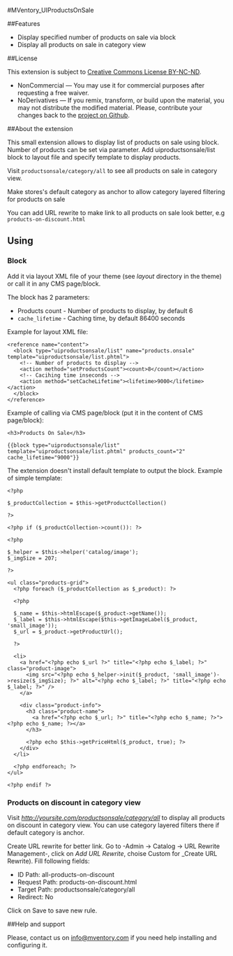 #MVentory_UIProductsOnSale

##Features

* Display specified number of products on sale via block
* Display all products on sale in category view

##License

This extension is subject to
[Creative Commons License BY-NC-ND](http://creativecommons.org/licenses/by-nc-nd/4.0/).
* NonCommercial — You may use it for commercial purposes after requesting a free
waiver.
* NoDerivatives — If you remix, transform, or build upon the material, you may
not distribute the modified material. Please, contribute your changes back
to the [project on Github](https://github.com/mVentory/MVentory_UI).

##About the extension

This small extension allows to display list of products on sale using block.
Number of products can be set via parameter. Add uiproductsonsale/list block
to layout file and specify template to display products.

Visit `productsonsale/category/all` to see all products on sale in category
view.

Make stores's default category as anchor to allow category layered filtering
for products on sale

You can add URL rewrite to make link to all products on sale look better,
e.g `products-on-discount.html`

## Using

### Block

Add it via layout XML file of your theme (see _layout_ directory in the theme)
or call it in any CMS page/block.

The block has 2 parameters:

* Products count - Number of products to display, by default 6
* `cache_lifetime` - Caching time, by default 86400 seconds

Example for layout XML file:

```
<reference name="content">
  <block type="uiproductsonsale/list" name="products.onsale" template="uiproductsonsale/list.phtml">
    <!-- Number of products to display -->
    <action method="setProductsCount"><count>8</count></action>
    <!-- Cacihing time inseconds -->
    <action method="setCacheLifetime"><lifetime>9000</lifetime></action>
  </block>
</reference>
```

Example of calling via CMS page/block (put it in the content of CMS page/block):

```
<h3>Products On Sale</h3>

{{block type="uiproductsonsale/list" template="uiproductsonsale/list.phtml" products_count="2" cache_lifetime="9000"}}
```

The extension doesn't install default template to output the block. Example of
simple template:

```
<?php

$_productCollection = $this->getProductCollection()

?>

<?php if ($_productCollection->count()): ?>

<?php

$_helper = $this->helper('catalog/image');
$_imgSize = 207;

?>

<ul class="products-grid">
  <?php foreach ($_productCollection as $_product): ?>

  <?php

  $_name = $this->htmlEscape($_product->getName());
  $_label = $this->htmlEscape($this->getImageLabel($_product, 'small_image'));
  $_url = $_product->getProductUrl();

  ?>

  <li>
    <a href="<?php echo $_url ?>" title="<?php echo $_label; ?>" class="product-image">
      <img src="<?php echo $_helper->init($_product, 'small_image')->resize($_imgSize); ?>" alt="<?php echo $_label; ?>" title="<?php echo $_label; ?>" />
    </a>

    <div class="product-info">
      <h3 class="product-name">
        <a href="<?php echo $_url; ?>" title="<?php echo $_name; ?>"><?php echo $_name; ?></a>
      </h3>

      <?php echo $this->getPriceHtml($_product, true); ?>
    </div>
  </li>

  <?php endforeach; ?>
</ul>

<?php endif ?>
```

### Products on discount in category view

Visit _http://yoursite.com/productsonsale/category/all_ to display all products
on discount in category view. You can use category layered filters there
if default category is anchor.

Create URL rewrite for better link. Go to -Admin -> Catalog
-> URL Rewrite Management-, click on _Add URL Rewrite_, choise Custom for
_Create URL Rewrite). Fill following fields:

* ID Path: all-products-on-discount
* Request Path: products-on-discount.html
* Target Path: productsonsale/category/all
* Redirect: No

Click on Save to save new rule.

##Help and support

Please, contact us on info@mventory.com if you need help installing
and configuring it.
